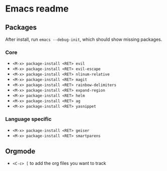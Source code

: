 # Emacs readme

## Packages

After install, run `emacs --debug-init`, which should show missing packages.

### Core

* `<M-x> package-install <RET> evil`
* `<M-x> package-install <RET> evil-escape`
* `<M-x> package-install <RET> nlinum-relative`
* `<M-x> package-install <RET> magit`
* `<M-x> package-install <RET> rainbow-delimiters`
* `<M-x> package-install <RET> expand-region`
* `<M-x> package-install <RET> helm`
* `<M-x> package-install <RET> ag`
* `<M-x> package-install <RET> yasnippet`

### Language specific

* `<M-x> package-install <RET> geiser`
* `<M-x> package-install <RET> smartparens`

## Orgmode

* `<C-c> [` to add the org files you want to track

